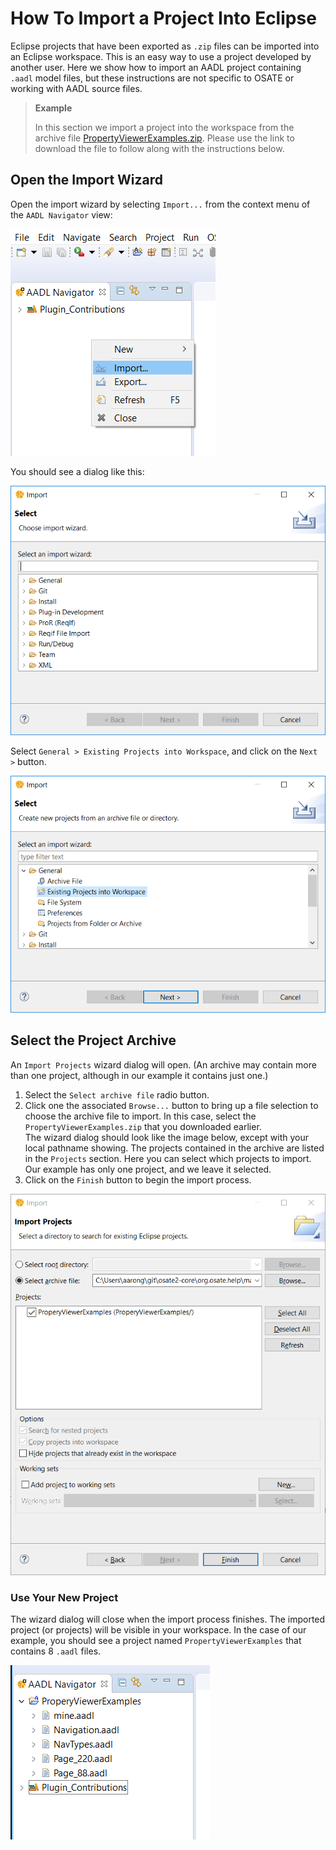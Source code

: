 # How To Import a Project Into Eclipse

Eclipse projects that have been exported as `.zip` files can be imported into an Eclipse workspace.  This is an easy way to use a project developed by another user.  Here we show how to import an AADL project containing `.aadl` model files, but these instructions are not specific to OSATE or working with AADL source files.

> **Example**
>
> In this section we import a project into the workspace from the archive file [PropertyViewerExamples.zip](examples/PropertyViewerExamples.zip).  Please use the link to download the file to follow along with the instructions below.


## Open the Import Wizard

Open the import wizard by selecting `Import...` from the context menu of the `AADL Navigator` view:

![](images/HowToImportAProject/ContextMenu_Import.png)

You should see a dialog like this:

![](images/HowToImportAProject/ImportWizard1.png)

Select `General > Existing Projects into Workspace`, and click on the `Next >` button.

![](images/HowToImportAProject/ImportWizard2.png)



## Select the Project Archive

An `Import Projects` wizard dialog will open.  (An archive may contain more than one project, although in our example it contains just one.)

1. Select the `Select archive file` radio button.
2. Click one the associated `Browse...` button to bring up a file selection to choose the archive file to import.  In this case, select the `PropertyViewerExamples.zip` that you downloaded earlier.  
   The wizard dialog should look like the image below, except with your local pathname showing.  The projects contained in the archive are listed in the `Projects` section.  Here you can select which projects to import.  Our example has only one project, and we leave it selected.
3. Click on the `Finish` button to begin the import process.

![](images/HowToImportAProject/ImportProjects.png)



### Use Your New Project

The wizard dialog will close when the import process finishes.  The imported project (or projects) will be visible in your workspace.  In the case of our example, you should see a project named `PropertyViewerExamples` that contains 8 `.aadl` files.

![](images/HowToImportAProject/Workspace.png)
